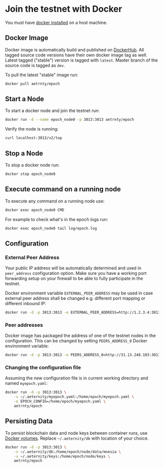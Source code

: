 # Join the testnet with Docker

You must have [docker installed](https://docs.docker.com/engine/installation/) on a host machine.

## Docker Image

Docker image is automatically build and published on [DockerHub](https://hub.docker.com/r/aetrnty/epoch/). All tagged source code versions have their own docker image tag as well. Latest tagged ("stable") version is tagged with `latest`.
Master branch of the source code is tagged as `dev`.

To pull the latest "stable" image run:
```bash
docker pull aetrnty/epoch
```

## Start a Node

To start a docker node and join the testnet run:
```bash
docker run -d --name epoch_node0 -p 3013:3013 aetrnty/epoch
```

Verify the node is running:
```bash
curl localhost:3013/v2/top
```

## Stop a Node

To stop a docker node run:
```bash
docker stop epoch_node0
```

## Execute command on a running node

To execute any command on a running node use:
```bash
docker exec epoch_node0 CMD
```

For example to check what's in the epoch logs run:
```bash
docker exec epoch_node0 tail log/epoch.log
```

## Configuration

### External Peer Address

Your public IP address will be automatically determined and used in `peer_address` configuration option.
Make sure you have a working port forwarding setup on your firewall to be able to fully participate in the testnet.

Docker environment variable `EXTERNAL_PEER_ADDRESS` may be used in case external peer address shall be changed e.g. different port mapping or different inbound IP:

```bash
docker run -d -p 3013:3013 -e EXTERNAL_PEER_ADDRESS=http://1.2.3.4:3013/ aetrnty/epoch
```

### Peer addresses

Docker image has packaged the address of one of the testnet nodes in the configuration. This can be changed by setting `PEERS_ADDRESS_0` Docker environment variable:

```bash
docker run -d -p 3013:3013 -e PEERS_ADDRESS_0=http://31.13.248.103:3013/ aetrnty/epoch
```

### Changing the configuration file

Assuming the new configuration file is in current working directory and named `myepoch.yaml`:

```bash
docker run -d -p 3013:3013 \
    -v ~/.aeternity/myepoch.yaml:/home/epoch/myepoch.yaml \
    -e EPOCH_CONFIG=/home/epoch/myepoch.yaml \
    aetrnty/epoch
```

## Persisting Data

To persist blockchain data and node keys between container runs, use [Docker volumes](https://docs.docker.com/engine/admin/volumes/volumes/). Replace `~/.aeternity/db` with location of your choice.


```bash
docker run -d -p 3013:3013 \
    -v ~/.aeternity/db:/home/epoch/node/data/mnesia \
    -v ~/.aeternity/keys:/home/epoch/node/keys \
    aetrnty/epoch
```
